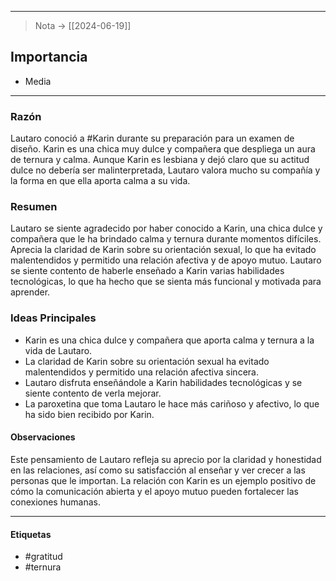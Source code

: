 

---
> Nota -> [[2024-06-19]]
## Importancia
- Media

---
### Razón
Lautaro conoció a #Karin durante su preparación para un examen de diseño. Karin es una chica muy dulce y compañera que despliega un aura de ternura y calma. Aunque Karin es lesbiana y dejó claro que su actitud dulce no debería ser malinterpretada, Lautaro valora mucho su compañía y la forma en que ella aporta calma a su vida.

### Resumen
Lautaro se siente agradecido por haber conocido a Karin, una chica dulce y compañera que le ha brindado calma y ternura durante momentos difíciles. 
Aprecia la claridad de Karin sobre su orientación sexual, lo que ha evitado malentendidos y permitido una relación afectiva y de apoyo mutuo. Lautaro se siente contento de haberle enseñado a Karin varias habilidades tecnológicas, lo que ha hecho que se sienta más funcional y motivada para aprender.

### Ideas Principales
- Karin es una chica dulce y compañera que aporta calma y ternura a la vida de Lautaro.
- La claridad de Karin sobre su orientación sexual ha evitado malentendidos y permitido una relación afectiva sincera.
- Lautaro disfruta enseñándole a Karin habilidades tecnológicas y se siente contento de verla mejorar.
- La paroxetina que toma Lautaro le hace más cariñoso y afectivo, lo que ha sido bien recibido por Karin.

#### Observaciones
Este pensamiento de Lautaro refleja su aprecio por la claridad y honestidad en las relaciones, así como su satisfacción al enseñar y ver crecer a las personas que le importan. La relación con Karin es un ejemplo positivo de cómo la comunicación abierta y el apoyo mutuo pueden fortalecer las conexiones humanas.

---

#### Etiquetas
- #gratitud
- #ternura
